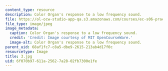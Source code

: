 ```yaml
---
content_type: resource
description: Color Organ's response to a low frequency sound.
file: https://ol-ocw-studio-app-qa.s3.amazonaws.com/courses/ec-s06-practical-electronics-fall-2004/6f070b97611a25627a2802fb7300e1fe_3.jpg
file_type: image/jpeg
image_metadata:
  caption: Color Organ's response to a low frequency sound.
  credit: 'Credit: Image courtesy of MIT OpenCourseWare.'
  image-alt: Color Organ's response to a low frequency sound.
parent_uid: 68af1fc7-c8a5-dbe9-2615-213ab4d17f0c
resourcetype: Image
title: 3.jpg
uid: 6f070b97-611a-2562-7a28-02fb7300e1fe
---
```

